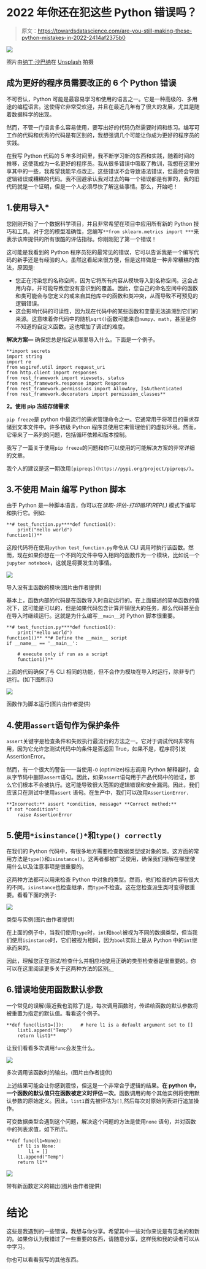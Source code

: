 # 2022 年你还在犯这些 Python 错误吗？

> 原文：<https://towardsdatascience.com/are-you-still-making-these-python-mistakes-in-2022-2414af2375b0>

![](img/a571d33174972c96883b694ba19d86be.png)

照片由[纳丁·沙巴纳](https://unsplash.com/@nadineshaabana?utm_source=unsplash&utm_medium=referral&utm_content=creditCopyText)在 [Unsplash](https://unsplash.com/s/photos/stop?utm_source=unsplash&utm_medium=referral&utm_content=creditCopyText) 拍摄

## 成为更好的程序员需要改正的 6 个 Python 错误

不可否认，Python 可能是最容易学习和使用的语言之一。它是一种高级的、多用途的编程语言。这使得它非常受欢迎，并且在最近几年有了很大的发展，尤其是随着数据科学的出现。

然而，不管一门语言多么容易使用，要写出好的代码仍然需要时间和练习。编写可工作的代码和优秀的代码是有区别的，我想强调几个可能让你成为更好的程序员的实践。

在我写 Python 代码的 5 年多时间里，我不断学习新的东西和实践，随着时间的推移，这使我成为一名更好的程序员。我从很多错误中吸取了教训，我想在这里分享其中的一些，我希望我能早点改正。这些错误不会导致语法错误，但最终会导致逻辑错误或糟糕的代码。我不回避承认我对过去的每一个错误都是有罪的，我的旧代码就是一个证明，但是一个人必须尽快了解这些事情。那么，开始吧！

## 1.使用导入*

您刚刚开始了一个数据科学项目，并且非常希望在项目中应用所有新的 Python 技巧和工具。对于您的模型准确性，您编写`**from sklearn.metrics import ***`来表示该库提供的所有很酷的评估指标。你刚刚犯了第一个错误！

这可能是我看到的 Python 程序员犯的最常见的错误，它可以告诉我是一个编写代码的新手还是有经验的人。虽然这看起来很方便，但是这样做是一种非常糟糕的做法，原因是:

*   您正在污染您的名称空间，因为它将所有内容从模块导入到名称空间。这会占用内存，并可能导致您没有意识到的覆盖。因此，您自己的命名空间中的函数和类可能会与您定义的或来自其他库中的函数和类冲突，从而导致不可预见的逻辑错误。
*   这会影响代码的可读性，因为现在代码中的某些函数和变量无法追溯到它们的来源。这意味着你代码中的随机`sqrt()`函数可能来自`numpy`、`math`，甚至是你不知道的自定义函数。这也增加了调试的难度。

**解决方案—** 确保您总是指定从哪里导入什么。下面是一个例子。

```
**import secrets
import string
import re
from wsgiref.util import request_uri 
from http.client import responses
from rest_framework import viewsets, status
from rest_framework.response import Response
from rest_framework.permissions import AllowAny, IsAuthenticated
from rest_framework.decorators import permission_classes**
```

**2。使用 pip 冻结存储需求**

`pip freeze`是 python 中最流行的需求管理命令之一。它通常用于将项目的需求存储到文本文件中。许多初级 Python 程序员使用它来管理他们的虚拟环境。然而，它带来了一系列的问题，包括循环依赖和版本控制。

我写了一篇关于使用`pip freeze`的问题和你可以使用的可能解决方案的非常详细的文章。

[](/stop-using-pip-freeze-for-your-python-projects-9c37181730f9)  

我个人的建议是这一期改用`[pipreqs](https://pypi.org/project/pipreqs/)`。

## 3.不使用 Main 编写 Python 脚本

由于 Python 是一种脚本语言，你可以在*读取-评估-打印循环(REPL)* 模式下编写和执行它。例如:

```
**# test_function.py****def function1(): 
    print("Hello world") 
function1()**
```

这段代码将在使用`python test_function.py`命令从 CLI 调用时执行该函数。然而，现在如果你想在一个不同的文件中导入相同的函数作为一个模块，比如说一个`jupyter notebook`，这就是将要发生的事情。

![](img/fe8a0d81a8cf79d8607d88eee0f1db42.png)

导入没有主函数的模块(图片由作者提供)

基本上，函数内部的代码是在函数导入时自动运行的。在上面描述的简单函数的情况下，这可能是可以的，但是如果代码包含计算开销很大的任务，那么代码甚至会在导入时继续运行。这就是为什么编写`__main__`对 Python 脚本很重要。

```
**# test_function.py****def function1(): 
    print("Hello world") 
function1()** **# Define the __main__ script
if __name__ == '__main__': 

    # execute only if run as a script
    function1()**
```

上面的代码确保了与 CLI 相同的功能，但不会作为模块在导入时运行，除非专门运行。(如下图所示)

![](img/d84b344c074e58ff535d2482fda90d01.png)

函数作为脚本运行(图片由作者提供)

## 4.使用`assert`语句作为保护条件

`assert`关键字是检查条件和失败执行最流行的方法之一。它对于调试代码非常有用，因为它允许您测试代码中的条件是否返回 True，如果不是，程序将引发 AssertionError。

然而，有一个很大的警告——当使用`-O` (optimize)标志调用 Python 解释器时，会从字节码中删除`assert`语句。因此，如果`assert`语句用于产品代码中的验证，那么它们根本不会被执行。这可能导致很大范围的逻辑错误和安全漏洞。因此，我们应该只在测试中使用`assert` 语句。在生产中，我们可以改用`AssertionError.`

```
**Incorrect:** assert *condition, message* **Correct method:** 
if not *condition*: 
    raise AssertionError
```

## 5.使用`*isinstance()*`和`type() correctly`

在我们的 Python 代码中，有很多地方需要检查数据类型或对象的类。这方面的常用方法是`type()`和`isinstance()`。这两者都被广泛使用，确保我们理解在哪里使用什么以及注意事项是很重要的。

这两种方法都可以用来检查 Python 中对象的类型。然而，他们检查的内容有很大的不同。`isinstance`也检查继承，而`type`不检查。这在您检查派生类时变得很重要。看看下面的例子:

![](img/75aa4a2ee8ed38198562ceadcdae1e26.png)

类型与实例(图片由作者提供)

在上面的例子中，当我们使用`type`时，`int`和`bool`被视为不同的数据类型，但当我们使用`isinstance`时，它们被视为相同，因为`bool`实际上是从 Python 中的`int`继承而来的。

因此，理解您正在测试/检查什么并相应地使用正确的类型检查器是很重要的。你可以在这里阅读更多关于这两种方法的区别[。](https://switowski.com/blog/type-vs-isinstance)

## 6.**错误地使用函数默认参数**

一个常见的误解(最近我也消除了)是，每次调用函数时，传递给函数的默认参数将被重置为指定的默认值。看看这个例子。

```
**def func(list1=[]):      # here l1 is a default argument set to []
    list1.append("Temp") 
    return list1**
```

让我们看看多次调用`func`会发生什么。

![](img/04832adfb31c960e9e83d3ee0394109f.png)

多次调用该函数时的输出。(图片由作者提供)

上述结果可能会让你感到震惊，但这是一个非常合乎逻辑的结果。**在 python 中，一个函数的默认值只在函数被定义时评估一次**。函数调用的每个其他实例将使用默认参数的原始定义。因此，`list1`首先被评估为`[]`,然后每次对原始列表进行追加操作。

可变数据类型会遇到这个问题，解决这个问题的方法是使用`none` 语句，并对函数中的列表求值，如下所示。

```
**def func(l1=None):      
    if l1 is None: 
        l1 = []
    l1.append("Temp") 
    return l1**
```

![](img/653e2886fbc2d5d6707e4b16ac7d9b56.png)

带有新函数定义的输出(图片由作者提供)

# 结论

这些是我遇到的一些错误，我想与你分享。希望其中一些对你来说是有见地的和新的。如果你认为我错过了一些重要的东西，请随意分享，这样我和我的读者可以从中学习。

你也可以看看我写的其他东西。

[](/7-must-read-books-for-data-scientists-in-2022-aa87c0f9bffb)  [](https://levelup.gitconnected.com/5-new-features-in-python-3-11-that-makes-it-the-coolest-new-release-in-2022-c9df658ef813)  [](/a-novel-approach-to-feature-importance-shapley-additive-explanations-d18af30fc21b) 